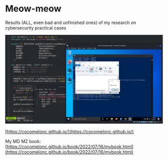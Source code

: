 # Meow-meow

Results (ALL, even bad and unfinished ones) of my research on cybersecurity practical cases

![meow](./meow.png?raw=true)    

[https://cocomelonc.github.io/](https://cocomelonc.github.io/)    

My MD MZ book: [https://cocomelonc.github.io/book/2022/07/16/mybook.html](https://cocomelonc.github.io/book/2022/07/16/mybook.html)    
